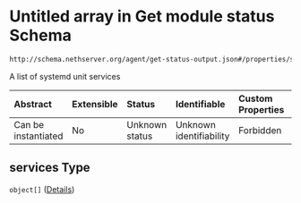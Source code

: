 # Untitled array in Get module status Schema

```txt
http://schema.nethserver.org/agent/get-status-output.json#/properties/services
```

A list of systemd unit services

| Abstract            | Extensible | Status         | Identifiable            | Custom Properties | Additional Properties | Access Restrictions | Defined In                                                                     |
| :------------------ | :--------- | :------------- | :---------------------- | :---------------- | :-------------------- | :------------------ | :----------------------------------------------------------------------------- |
| Can be instantiated | No         | Unknown status | Unknown identifiability | Forbidden         | Allowed               | none                | [get-status-output.json*](agent/get-status-output.json "open original schema") |

## services Type

`object[]` ([Details](get-status-output-properties-services-items.md))
